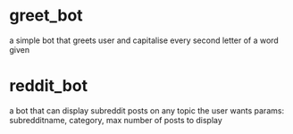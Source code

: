 # greet_bot
a simple bot that greets user and capitalise every second 
letter of a word given 

# reddit_bot
a bot that can display subreddit posts on any topic the user wants
params: subredditname, category, max number of posts to display
